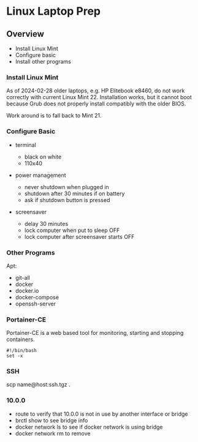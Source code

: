 # Linux Laptop Prep
## Overview

- Install Linux Mint
- Configure basic
- Install other programs


### Install Linux Mint

As of 2024-02-28 older laptops, e.g. HP Elitebook e8460, do not work correctly with current Linux Mint 22. 
Installation works, but it cannot boot because Grub does not properly install compatibly with the older BIOS.

Work around is to fall back to Mint 21.

### Configure Basic

- terminal 
    - black on white
    - 110x40

- power management
    - never shutdown when plugged in
    - shutdown after 30 minutes if on battery
    - ask if shutdown button is pressed

- screensaver
    - delay 30 minutes
    - lock computer when put to sleep OFF
    - lock computer after screensaver starts OFF

### Other Programs

Apt:
- git-all
- docker
- docker.io
- docker-compose
- openssh-server

### Portainer-CE
Portainer-CE is a web based tool for monitoring, starting and stopping containers.

```
#!/bin/bash
set -x

```

### SSH

scp name@host:ssh.tgz .

### 10.0.0

- route  to verify that 10.0.0 is not in use by another interface or bridge
- brctl show to see bridge info
- docker network ls to see if docker network is using bridge
- docker network rm to remove



